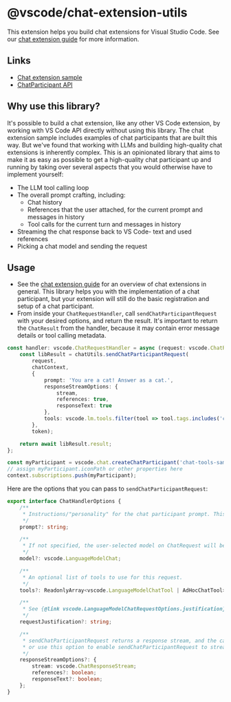 # @vscode/chat-extension-utils

This extension helps you build chat extensions for Visual Studio Code. See our [chat extension guide](https://code.visualstudio.com/api/extension-guides/chat-extensions) for more information.

## Links

- [Chat extension sample](https://github.com/microsoft/vscode-extension-samples/tree/main/chat-sample)
- [ChatParticipant API](https://code.visualstudio.com/api/references/vscode-api#chat)

## Why use this library?

It's possible to build a chat extension, like any other VS Code extension, by working with VS Code API directly without using this library. The chat extension sample includes examples of chat participants that are built this way. But we've found that working with LLMs and building high-quality chat extensions is inherently complex. This is an opinionated library that aims to make it as easy as possible to get a high-quality chat participant up and running by taking over several aspects that you would otherwise have to implement yourself:

- The LLM tool calling loop
- The overall prompt crafting, including:
    - Chat history
    - References that the user attached, for the current prompt and messages in history
    - Tool calls for the current turn and messages in history
- Streaming the chat response back to VS Code- text and used references
- Picking a chat model and sending the request

## Usage

- See the [chat extension guide](https://code.visualstudio.com/api/extension-guides/chat-extensions) for an overview of chat extensions in general. This library helps you with the implementation of a chat participant, but your extension will still do the basic registration and setup of a chat participant.
- From inside your `ChatRequestHandler`, call `sendChatParticipantRequest` with your desired options, and return the result. It's important to return the `ChatResult` from the handler, because it may contain error message details or tool calling metadata.

```ts
const handler: vscode.ChatRequestHandler = async (request: vscode.ChatRequest, chatContext: vscode.ChatContext, stream: vscode.ChatResponseStream, token: vscode.CancellationToken) => {
    const libResult = chatUtils.sendChatParticipantRequest(
        request,
        chatContext,
        {
            prompt: 'You are a cat! Answer as a cat.',
            responseStreamOptions: {
                stream,
                references: true,
                responseText: true
            },
            tools: vscode.lm.tools.filter(tool => tool.tags.includes('chat-tools-sample'))
        },
        token);

    return await libResult.result;
};

const myParticipant = vscode.chat.createChatParticipant('chat-tools-sample.catTools', handler);
// assign myParticipant.iconPath or other properties here
context.subscriptions.push(myParticipant);
```

Here are the options that you can pass to `sendChatParticipantRequest`:

```ts
export interface ChatHandlerOptions {
	/**
	 * Instructions/"personality" for the chat participant prompt. This is what makes this chat participant different from others.
	 */
	prompt?: string;

	/**
	 * If not specified, the user-selected model on ChatRequest will be used.
	 */
	model?: vscode.LanguageModelChat;

	/**
	 * An optional list of tools to use for this request.
	 */
	tools?: ReadonlyArray<vscode.LanguageModelChatTool | AdHocChatTool>;

	/**
	 * See {@link vscode.LanguageModelChatRequestOptions.justification}
	 */
	requestJustification?: string;

	/**
	 * sendChatParticipantRequest returns a response stream, and the caller can handle streaming the response,
	 * or use this option to enable sendChatParticipantRequest to stream the response back to VS Code.
	 */
	responseStreamOptions?: {
		stream: vscode.ChatResponseStream;
		references?: boolean;
		responseText?: boolean;
	};
}
```